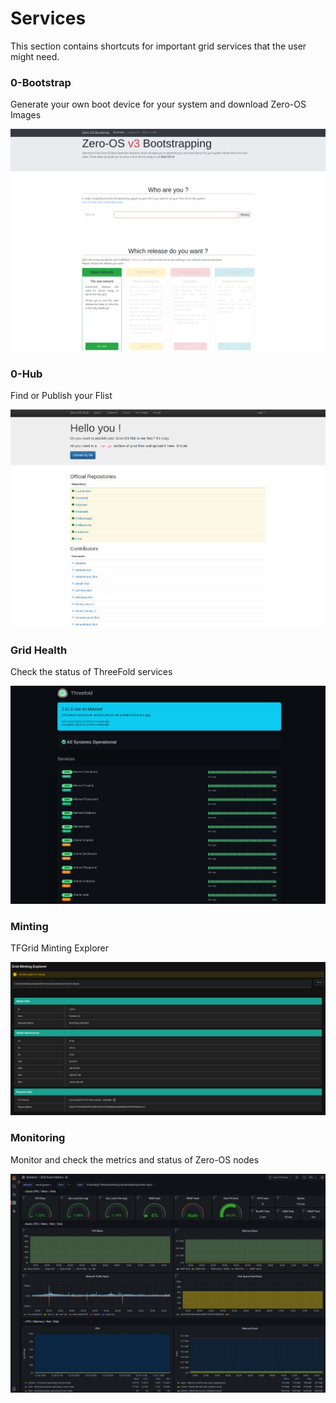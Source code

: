 # Services

This section contains shortcuts for important grid services that the user might need.


### 0-Bootstrap

Generate your own boot device for your system and download Zero-OS Images

![](../img/0_Bootstrap.png)

### 0-Hub

Find or Publish your Flist

![](../img/0_hub.png)

### Grid Health

Check the status of ThreeFold services

![](../img/grid_health.png)

### Minting

TFGrid Minting Explorer

![](../img/Minting.png)

### Monitoring

Monitor and check the metrics and status of Zero-OS nodes

![](../img/Monitoring.png)